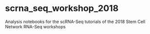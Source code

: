 # scrna_seq_workshop_2018
Analysis notebooks for the scRNA-Seq tutorials of the 2018 Stem Cell Network RNA-Seq workshops
